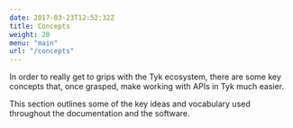 ```yaml
---
date: 2017-03-23T12:52:32Z
title: Concepts
weight: 20
menu: "main"
url: "/concepts"
---
```


In order to really get to grips with the Tyk ecosystem, there are some key concepts that, once grasped, make working with APIs in Tyk much easier.

This section outlines some of the key ideas and vocabulary used throughout the documentation and the software.

